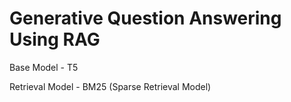 # Generative Question Answering Using RAG
Base Model - T5

Retrieval Model - BM25 (Sparse Retrieval Model)
